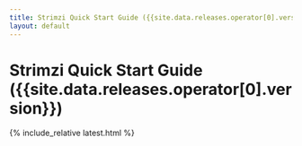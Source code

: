 ```yaml
---
title: Strimzi Quick Start Guide ({{site.data.releases.operator[0].version}})
layout: default
---
```


<h1>Strimzi Quick Start Guide ({{site.data.releases.operator[0].version}})</h1>

{% include_relative latest.html %}
